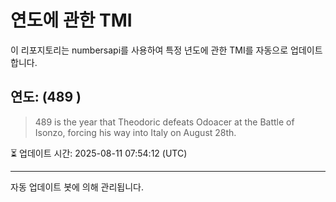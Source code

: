 
# 연도에 관한 TMI

이 리포지토리는 numbersapi를 사용하여 특정 년도에 관한 TMI를 자동으로 업데이트합니다.

## 연도: (489 )
> 489 is the year that Theodoric defeats Odoacer at the Battle of Isonzo, forcing his way into Italy on August 28th.

⏳ 업데이트 시간: 2025-08-11 07:54:12 (UTC)

---
자동 업데이트 봇에 의해 관리됩니다.
